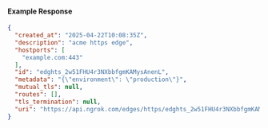 <!-- Code generated for API Clients. DO NOT EDIT. -->
#### Example Response
```json
{
  "created_at": "2025-04-22T10:08:35Z",
  "description": "acme https edge",
  "hostports": [
    "example.com:443"
  ],
  "id": "edghts_2w51FHU4r3NXbbfgmKAMysAnenL",
  "metadata": "{\"environment\": \"production\"}",
  "mutual_tls": null,
  "routes": [],
  "tls_termination": null,
  "uri": "https://api.ngrok.com/edges/https/edghts_2w51FHU4r3NXbbfgmKAMysAnenL"
}
